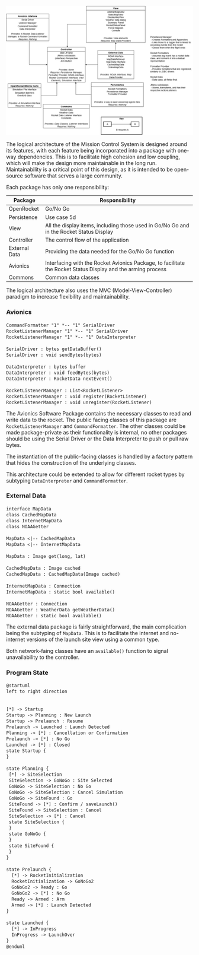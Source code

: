 ![Package Diagram](package_diagram.png)

The logical architecture of the Mission Control System is designed around its features, with each feature being incorporated into a package with one-way dependencies. This is to facilitate high cohesion and low coupling, which will make the design more maintainable in the long run. Maintainability is a critical point of this design, as it is intended to be open-source software that serves a large community.

Each package has only one responsibility:

| Package | Responsibility |
| ------- | -------------- |
| OpenRocket | Go/No Go    |
| Persistence | Use case 5d |
| View | All the display items, including those used in Go/No Go and in the Rocket Status Display |
| Controller | The control flow of the application |
| External Data | Providing the data needed for the Go/No Go function |
| Avionics | Interfacing with the Rocket Avionics Package, to facilitate the Rocket Status Display and the arming process |
| Commons | Common data classes|

The logical architecture also uses the MVC (Model-View-Controller) paradigm to increase flexibility and maintainability.

### Avionics

```plantuml
CommandFormatter "1" *-- "1" SerialDriver
RocketListenerManager "1" *-- "1" SerialDriver
RocketListenerManager "1" *-- "1" DataInterpreter 

SerialDriver : bytes getDataBuffer()
SerialDriver : void sendBytes(bytes)

DataInterpreter : bytes buffer
DataInterpreter : void feedBytes(bytes)
DataInterpreter : RocketData nextEvent()

RocketListenerManager : List<RocketListener>
RocketListenerManager : void register(RocketListener)
RocketListenerManager : void unregister(RocketListener)

```

The Avionics Software Package contains the necessary classes to read and write data to the rocket. The public facing classes of this package are `RocketListenerManager` and `CommandFormatter`. The other classes could be made package-private as their functionality is internal, no other packages should be using the Serial Driver or the Data Interpreter to push or pull raw bytes. 

The instantiation of the public-facing classes is handled by a factory pattern that hides the construction of the underlying classes. 

This architecture could be extended to allow for different rocket types by subtyping `DataInterpreter` and `CommandFormatter`.

### External Data

```plantuml
interface MapData
class CachedMapData
class InternetMapData
class NOAAGetter

MapData <|-- CachedMapData
MapData <|-- InternetMapData

MapData : Image get(long, lat)

CachedMapData : Image cached
CachedMapData : CachedMapData(Image cached)

InternetMapData : Connection
InternetMapData : static bool available()

NOAAGetter : Connection
NOAAGetter : WeatherData getWeatherData()
NOAAGetter : static bool available()
```

The external data package is fairly straightforward, the main complication being the subtyping of `MapData`. This is to facilitate the internet and no-internet versions of the launch site view using a common type.

Both network-faing classes have an `available()` function to signal unavailability to the controller.

### Program State

```plantuml
@startuml
left to right direction


[*] -> Startup
Startup -> Planning : New Launch
Startup -> Prelaunch : Resume
Prelaunch -> Launched : Launch Detected
Planning -> [*] : Cancellation or Confirmation
Prelaunch -> [*] : No Go
Launched -> [*] : Closed
state Startup {
}

state Planning {
 [*] -> SiteSelection
 SiteSelection -> GoNoGo : Site Selected
 GoNoGo -> SiteSelection : No Go
 GoNoGo -> SiteSelection : Cancel Simulation
 GoNoGo -> SiteFound : Go
 SiteFound -> [*] : Confirm / saveLaunch()
 SiteFound -> SiteSelection : Cancel 
 SiteSelection -> [*] : Cancel
 state SiteSelection {
 }
 state GoNoGo {
 }
 state SiteFound {
 }
}

state Prelaunch {
  [*] -> RocketInitialization
  RocketInitialization -> GoNoGo2
  GoNoGo2 -> Ready : Go
  GoNoGo2 -> [*] : No Go
  Ready -> Armed : Arm
  Armed -> [*] : Launch Detected
}

state Launched {
  [*] -> InProgress
  InProgress -> LaunchOver
}
@enduml
```

